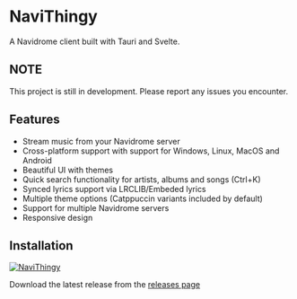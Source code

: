 # NaviThingy

A Navidrome client built with Tauri and Svelte.

## NOTE

This project is still in development. Please report any issues you encounter.

## Features

- Stream music from your Navidrome server
- Cross-platform support with support for Windows, Linux, MacOS and Android
- Beautiful UI with themes
- Quick search functionality for artists, albums and songs (Ctrl+K)
- Synced lyrics support via LRCLIB/Embeded lyrics
- Multiple theme options (Catppuccin variants included by default)
- Support for multiple Navidrome servers
- Responsive design

## Installation

[![NaviThingy](https://img.shields.io/badge/AVAILABLE_ON_THE_AUR-333232?style=for-the-badge&logo=arch-linux&logoColor=3d67db&labelColor=%23171717)](https://aur.archlinux.org/packages/navithingy-git)

Download the latest release from the [releases page](https://github.com/vMohammad24/NaviThingy/releases)
